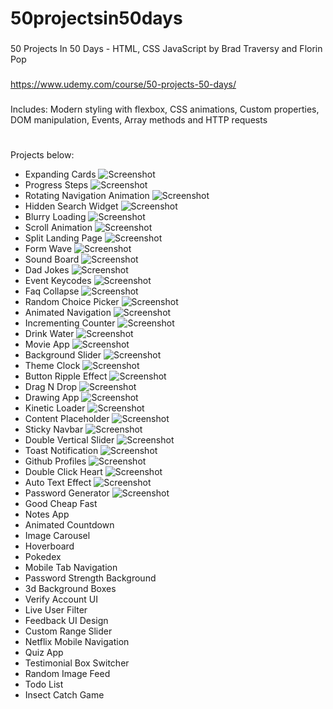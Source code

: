 # 50projectsin50days

###

50 Projects In 50 Days - HTML, CSS JavaScript by Brad Traversy and Florin Pop

###

https://www.udemy.com/course/50-projects-50-days/

###

Includes: Modern styling with flexbox, CSS animations, Custom properties, DOM manipulation, Events, Array methods and HTTP requests

#

Projects below:

- Expanding Cards
  ![Screenshot](screenshots/01.png)
- Progress Steps
  ![Screenshot](screenshots/02.png)
- Rotating Navigation Animation
  ![Screenshot](screenshots/03.png)
- Hidden Search Widget
  ![Screenshot](screenshots/04.png)
- Blurry Loading
  ![Screenshot](screenshots/05.png)
- Scroll Animation
  ![Screenshot](screenshots/06.png)
- Split Landing Page
  ![Screenshot](screenshots/07.png)
- Form Wave
  ![Screenshot](screenshots/08.png)
- Sound Board
  ![Screenshot](screenshots/09.png)
- Dad Jokes
  ![Screenshot](screenshots/10.png)
- Event Keycodes
  ![Screenshot](screenshots/11.png)
- Faq Collapse
  ![Screenshot](screenshots/12.png)
- Random Choice Picker
  ![Screenshot](screenshots/13.png)
- Animated Navigation
  ![Screenshot](screenshots/14.png)
- Incrementing Counter
  ![Screenshot](screenshots/15.png)
- Drink Water
  ![Screenshot](screenshots/16.png)
- Movie App
  ![Screenshot](screenshots/17.png)
- Background Slider
  ![Screenshot](screenshots/18.png)
- Theme Clock
  ![Screenshot](screenshots/19.png)
- Button Ripple Effect
  ![Screenshot](screenshots/20.png)
- Drag N Drop
  ![Screenshot](screenshots/21.png)
- Drawing App
  ![Screenshot](screenshots/22.png)
- Kinetic Loader
  ![Screenshot](screenshots/23.png)
- Content Placeholder
  ![Screenshot](screenshots/24.png)
- Sticky Navbar
  ![Screenshot](screenshots/25.png)
- Double Vertical Slider
  ![Screenshot](screenshots/26.png)
- Toast Notification
  ![Screenshot](screenshots/27.png)
- Github Profiles
  ![Screenshot](screenshots/28.png)
- Double Click Heart
  ![Screenshot](screenshots/29.png)
- Auto Text Effect
  ![Screenshot](screenshots/30.png)
- Password Generator
![Screenshot](screenshots/31.png)
- Good Cheap Fast
- Notes App
- Animated Countdown
- Image Carousel
- Hoverboard
- Pokedex
- Mobile Tab Navigation
- Password Strength Background
- 3d Background Boxes
- Verify Account UI
- Live User Filter
- Feedback UI Design
- Custom Range Slider
- Netflix Mobile Navigation
- Quiz App
- Testimonial Box Switcher
- Random Image Feed
- Todo List
- Insect Catch Game
